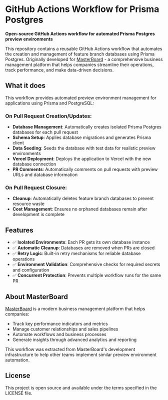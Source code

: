 # GitHub Actions Workflow for Prisma Postgres

**Open-source GitHub Actions workflow for automated Prisma Postgres preview environments**

This repository contains a reusable GitHub Actions workflow that automates the creation and management of feature branch databases using Prisma Postgres. Originally developed for [MasterBoard](https://masterboardapp.com) - a comprehensive business management platform that helps companies streamline their operations, track performance, and make data-driven decisions.

## What it does

This workflow provides automated preview environment management for applications using Prisma and PostgreSQL:

### On Pull Request Creation/Updates:

- **Database Management**: Automatically creates isolated Prisma Postgres databases for each pull request
- **Schema Setup**: Applies database migrations and generates Prisma client
- **Data Seeding**: Seeds the database with test data for realistic preview environments
- **Vercel Deployment**: Deploys the application to Vercel with the new database connection
- **PR Comments**: Automatically comments on pull requests with preview URLs and database information

### On Pull Request Closure:

- **Cleanup**: Automatically deletes feature branch databases to prevent resource waste
- **Cost Management**: Ensures no orphaned databases remain after development is complete

## Features

- ✅ **Isolated Environments**: Each PR gets its own database instance
- ✅ **Automatic Cleanup**: Databases are removed when PRs are closed
- ✅ **Retry Logic**: Built-in retry mechanisms for reliable database operations
- ✅ **Environment Validation**: Comprehensive checks for required secrets and configuration
- ✅ **Concurrent Protection**: Prevents multiple workflow runs for the same PR

## About MasterBoard

[MasterBoard](https://masterboardapp.com) is a modern business management platform that helps companies:

- Track key performance indicators and metrics
- Manage customer relationships and sales pipelines
- Automate workflows and business processes
- Generate insights through advanced analytics and reporting

This workflow was extracted from MasterBoard's development infrastructure to help other teams implement similar preview environment automation.

## License

This project is open source and available under the terms specified in the LICENSE file.
